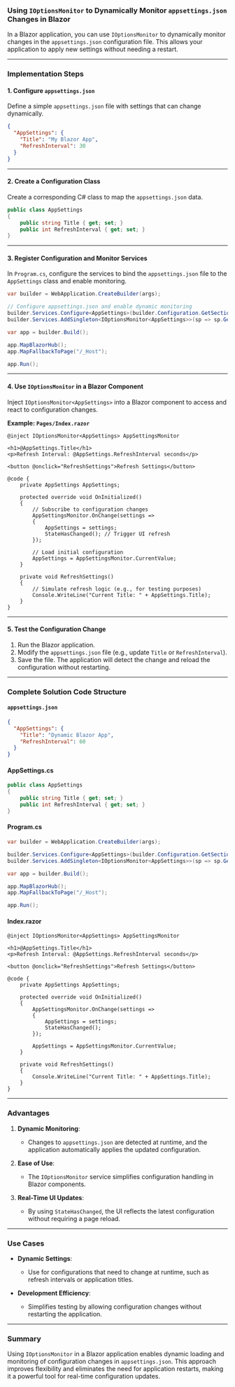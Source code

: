 ### **Using `IOptionsMonitor` to Dynamically Monitor `appsettings.json` Changes in Blazor**

In a Blazor application, you can use `IOptionsMonitor` to dynamically monitor changes in the `appsettings.json` configuration file. This allows your application to apply new settings without needing a restart.

---

### **Implementation Steps**

#### **1. Configure `appsettings.json`**
Define a simple `appsettings.json` file with settings that can change dynamically.

```json
{
  "AppSettings": {
    "Title": "My Blazor App",
    "RefreshInterval": 30
  }
}
```

---

#### **2. Create a Configuration Class**
Create a corresponding C# class to map the `appsettings.json` data.

```csharp
public class AppSettings
{
    public string Title { get; set; }
    public int RefreshInterval { get; set; }
}
```

---

#### **3. Register Configuration and Monitor Services**
In `Program.cs`, configure the services to bind the `appsettings.json` file to the `AppSettings` class and enable monitoring.

```csharp
var builder = WebApplication.CreateBuilder(args);

// Configure appsettings.json and enable dynamic monitoring
builder.Services.Configure<AppSettings>(builder.Configuration.GetSection("AppSettings"));
builder.Services.AddSingleton<IOptionsMonitor<AppSettings>>(sp => sp.GetRequiredService<IOptionsMonitor<AppSettings>>());

var app = builder.Build();

app.MapBlazorHub();
app.MapFallbackToPage("/_Host");

app.Run();
```

---

#### **4. Use `IOptionsMonitor` in a Blazor Component**
Inject `IOptionsMonitor<AppSettings>` into a Blazor component to access and react to configuration changes.

**Example: `Pages/Index.razor`**

```razor
@inject IOptionsMonitor<AppSettings> AppSettingsMonitor

<h1>@AppSettings.Title</h1>
<p>Refresh Interval: @AppSettings.RefreshInterval seconds</p>

<button @onclick="RefreshSettings">Refresh Settings</button>

@code {
    private AppSettings AppSettings;

    protected override void OnInitialized()
    {
        // Subscribe to configuration changes
        AppSettingsMonitor.OnChange(settings =>
        {
            AppSettings = settings;
            StateHasChanged(); // Trigger UI refresh
        });

        // Load initial configuration
        AppSettings = AppSettingsMonitor.CurrentValue;
    }

    private void RefreshSettings()
    {
        // Simulate refresh logic (e.g., for testing purposes)
        Console.WriteLine("Current Title: " + AppSettings.Title);
    }
}
```

---

#### **5. Test the Configuration Change**
1. Run the Blazor application.
2. Modify the `appsettings.json` file (e.g., update `Title` or `RefreshInterval`).
3. Save the file. The application will detect the change and reload the configuration without restarting.

---

### **Complete Solution Code Structure**

#### **`appsettings.json`**
```json
{
  "AppSettings": {
    "Title": "Dynamic Blazor App",
    "RefreshInterval": 60
  }
}
```

#### **AppSettings.cs**
```csharp
public class AppSettings
{
    public string Title { get; set; }
    public int RefreshInterval { get; set; }
}
```

#### **Program.cs**
```csharp
var builder = WebApplication.CreateBuilder(args);

builder.Services.Configure<AppSettings>(builder.Configuration.GetSection("AppSettings"));
builder.Services.AddSingleton<IOptionsMonitor<AppSettings>>(sp => sp.GetRequiredService<IOptionsMonitor<AppSettings>>());

var app = builder.Build();

app.MapBlazorHub();
app.MapFallbackToPage("/_Host");

app.Run();
```

#### **Index.razor**
```razor
@inject IOptionsMonitor<AppSettings> AppSettingsMonitor

<h1>@AppSettings.Title</h1>
<p>Refresh Interval: @AppSettings.RefreshInterval seconds</p>

<button @onclick="RefreshSettings">Refresh Settings</button>

@code {
    private AppSettings AppSettings;

    protected override void OnInitialized()
    {
        AppSettingsMonitor.OnChange(settings =>
        {
            AppSettings = settings;
            StateHasChanged();
        });

        AppSettings = AppSettingsMonitor.CurrentValue;
    }

    private void RefreshSettings()
    {
        Console.WriteLine("Current Title: " + AppSettings.Title);
    }
}
```

---

### **Advantages**
1. **Dynamic Monitoring**:
   - Changes to `appsettings.json` are detected at runtime, and the application automatically applies the updated configuration.
   
2. **Ease of Use**:
   - The `IOptionsMonitor` service simplifies configuration handling in Blazor components.

3. **Real-Time UI Updates**:
   - By using `StateHasChanged`, the UI reflects the latest configuration without requiring a page reload.

---

### **Use Cases**
- **Dynamic Settings**:
  - Use for configurations that need to change at runtime, such as refresh intervals or application titles.
  
- **Development Efficiency**:
  - Simplifies testing by allowing configuration changes without restarting the application.

---

### **Summary**
Using `IOptionsMonitor` in a Blazor application enables dynamic loading and monitoring of configuration changes in `appsettings.json`. This approach improves flexibility and eliminates the need for application restarts, making it a powerful tool for real-time configuration updates.
